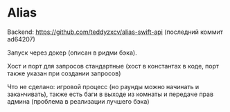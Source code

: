 # Alias
Backend: https://github.com/teddyzxcv/alias-swift-api (последний коммит ad64207)

Запуск через докер (описан в ридми бэка).

Хост и порт для запросов стандартные (хост в константах в коде, порт также указан при создании запросов)

Что не сделано: игровой процесс (но раунды можно начинать и заканчивать), также есть баги в выходе из комнаты и передаче прав админа (проблема в реализации лучшего бэка)
